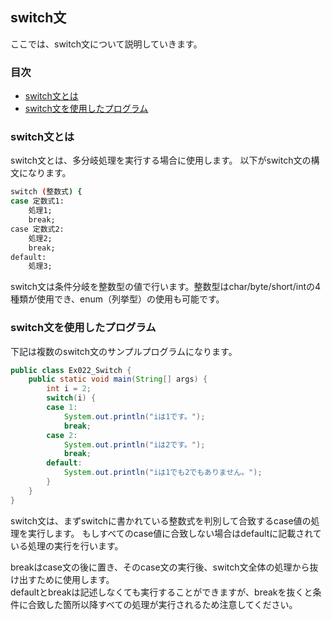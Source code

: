 ## switch文
ここでは、switch文について説明していきます。

### 目次
* [switch文とは](#sec1)
* [switch文を使用したプログラム](#sec2)

### <a name="sec1"></a>switch文とは
switch文とは、多分岐処理を実行する場合に使用します。
以下がswitch文の構文になります。

```sh
switch (整数式) {
case 定数式1:
	処理1;
	break;
case 定数式2:
	処理2;
	break;
default:
	処理3;
```
  
switch文は条件分岐を整数型の値で行います。整数型はchar/byte/short/intの4種類が使用でき、enum（列挙型）の使用も可能です。

### <a name="sec2"></a>switch文を使用したプログラム
下記は複数のswitch文のサンプルプログラムになります。

```java
public class Ex022_Switch {
	public static void main(String[] args) {
		int i = 2;
		switch(i) {
		case 1:
			System.out.println("iは1です。");
			break;
		case 2:
			System.out.println("iは2です。");
			break;
		default:
			System.out.println("iは1でも2でもありません。");
		}
	}
}
```

switch文は、まずswitchに書かれている整数式を判別して合致するcase値の処理を実行します。
もしすべてのcase値に合致しない場合はdefaultに記載されている処理の実行を行います。

breakはcase文の後に置き、そのcase文の実行後、switch文全体の処理から抜け出すために使用します。  
defaultとbreakは記述しなくても実行することができますが、breakを抜くと条件に合致した箇所以降すべての処理が実行されるため注意してください。
